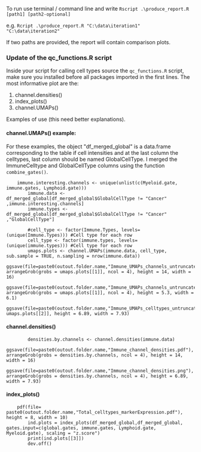 To run use terminal / command line and write
`Rscript .\produce_report.R [path1] [path2-optional]`

e.g. `Rcript .\produce_report.R "C:\data\iteration1" "C:\data\iteration2"`

If two paths are provided, the report will contain comparison plots.


### Update of the qc_functions.R script


Inside your script for calling cell types source the `qc_functions.R` script, make sure you installed before all packages imported in the first lines. 
The most informative plot are the:
1. channel.densities()
2. index_plots()
3. channel.UMAPs()

Examples of use (this need better explanations).

#### channel.UMAPs() example:

For these examples, the object "df\_merged\_global" is a data.frame corresponding to the table if cell intensities and at the last column the celltypes, last column should be named GlobalCellType. I merged the ImmuneCelltype and GlobalCellType columns using the function `combine_gates()`.

```
	immune.interesting.channels <- unique(unlist(c(Myeloid.gate, immune.gates, Lymphoid.gate)))
        immune.data <- df_merged_global[df_merged_global$GlobalCellType != "Cancer" ,immune.interesting.channels]
        immune.types <- df_merged_global[df_merged_global$GlobalCellType != "Cancer" ,"GlobalCellType"]
        
        #cell_type <- factor(Immune.Types, levels=(unique(Immune.Types))) #Cell type for each row
        cell_type <- factor(immune.types, levels=(unique(immune.types))) #Cell type for each row
        umaps.plots <- channel.UMAPs(immune.data, cell_type, sub.sample = TRUE, n.sampling = nrow(immune.data))
	ggsave(file=paste0(outout.folder.name,"Immune_UMAPs_channels_untruncated.pdf"), arrangeGrob(grobs = umaps.plots[[1]], ncol = 4), height = 14, width = 16)
        ggsave(file=paste0(outout.folder.name,"Immune_UMAPs_channels_untruncated.png"), arrangeGrob(grobs = umaps.plots[[1]], ncol = 4), height = 5.3, width = 6.1)
        ggsave(file=paste0(outout.folder.name,"Immune_UMAPs_celltypes_untruncated.pdf"), umaps.plots[[2]], height = 6.89, width = 7.93)
```
#### channel.densities()

```
        densities.by.channels <- channel.densities(immune.data)
	ggsave(file=paste0(outout.folder.name,"Immune_channel_densities.pdf"), arrangeGrob(grobs = densities.by.channels, ncol = 4), height = 14, width = 16)
        ggsave(file=paste0(outout.folder.name,"Immune_channel_densities.png"), arrangeGrob(grobs = densities.by.channels, ncol = 4), height = 6.89, width = 7.93)
```

#### index_plots()

```
	pdf(file= paste0(outout.folder.name,"Total_celltypes_markerExpression.pdf"), height = 8, width = 10)
        ind.plots = index_plots(df_merged_global,df_merged_global, gates.input=c(global.gates, immune.gates, Lymphoid.gate, Myeloid.gate), scaling = "z.score")
        print(ind.plots[[3]])
        dev.off()
```
